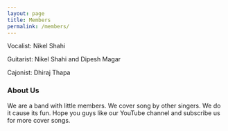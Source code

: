 ```yaml
---
layout: page
title: Members
permalink: /members/
---
```


Vocalist: Nikel Shahi

Guitarist: Nikel Shahi and Dipesh Magar

Cajonist: Dhiraj Thapa

### About Us

We are a band with little members. We cover song by other singers. We do it cause its fun. Hope you guys like our YouTube channel and subscribe us for more cover songs.

